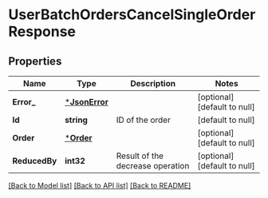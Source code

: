 # UserBatchOrdersCancelSingleOrderResponse

## Properties
Name | Type | Description | Notes
------------ | ------------- | ------------- | -------------
**Error_** | [***JsonError**](JSONError.md) |  | [optional] [default to null]
**Id** | **string** | ID of the order | [default to null]
**Order** | [***Order**](Order.md) |  | [optional] [default to null]
**ReducedBy** | **int32** | Result of the decrease operation | [optional] [default to null]

[[Back to Model list]](../README.md#documentation-for-models) [[Back to API list]](../README.md#documentation-for-api-endpoints) [[Back to README]](../README.md)

